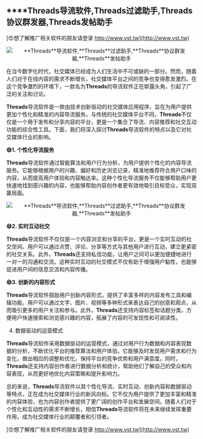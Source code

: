 ## ****Threads**导流软件,**Threads**过滤助手,**Threads**协议群发器,**Threads**发帖助手**

[😍想了解推广相关软件的朋友请登录 http://www.vst.tw](http://www.vst.tw)

 <center><img src="https://vst.tw/MP4/tuiguang/png/2.png" alt="**Threads**导流软件,**Threads**过滤助手,**Threads**协议群发器,**Threads**发帖助手"></center>

在当今数字化时代，社交媒体已经成为人们生活中不可或缺的一部分。然而，随着人们对于在线内容的需求不断增长，社交媒体平台之间的竞争也变得愈发激烈。在这个竞争激烈的环境下，一款名为**Threads**的导流软件正在崭露头角，引起了广泛的关注和讨论。

**Threads**导流软件是一款由技术创新驱动的社交媒体应用程序，旨在为用户提供更加个性化和精准的内容导流服务。与传统的社交媒体平台不同，**Threads**不仅仅是一个用于发布和分享内容的平台，更是一个集合了导流、内容推荐和社交互动功能的综合性工具。下面，我们将深入探讨**Threads**导流软件的特点以及它对社交媒体行业的影响。

**😄1. 个性化导流服务**

**Threads**导流软件通过智能算法和用户行为分析，为用户提供个性化的内容导流服务。它能够根据用户的兴趣、偏好和历史浏览记录，精准地推荐符合用户口味的内容，从而提高用户体验和内容触达率。这种个性化导流服务不仅能够帮助用户更快速地找到感兴趣的内容，也能够帮助内容创作者更有效地吸引目标受众，实现双赢局面。

 <center><img src="https://vst.tw/MP4/tuiguang/png/6.png" alt="**Threads**导流软件,**Threads**过滤助手,**Threads**协议群发器,**Threads**发帖助手"></center>

**😄2. 实时互动社交**

**Threads**导流软件不仅仅是一个内容浏览和分享的平台，更是一个实时互动的社交空间。用户可以通过点赞、评论、分享等方式与其他用户进行互动，建立更紧密的社交关系。此外，**Threads**还支持私信功能，让用户之间可以更加便捷地进行一对一的沟通和交流。这种实时互动的社交模式不仅有助于增强用户黏性，也能够促进用户间的信息交流和内容传播。

**😄3. 创新的内容形式**

**Threads**导流软件鼓励用户创新内容形式，提供了丰富多样的内容发布工具和编辑功能。用户可以通过文字、图片、视频等多种形式来表达自己的创意和观点，从而吸引更多的用户关注和参与。此外，**Threads**还支持内容标签和话题分类，方便用户快速搜索和浏览感兴趣的内容，拓展了内容的可发现性和可阅读性。

4. 数据驱动的运营模式

**Threads**导流软件采用数据驱动的运营模式，通过对用户行为数据和内容表现数据的分析，不断优化平台的推荐算法和用户体验。它能够及时发现用户需求和行为变化，做出相应的调整和优化，保持平台的竞争优势和用户满意度。同时，**Threads**还支持内容创作者进行数据分析和统计，帮助他们了解自己的受众和内容表现，从而更好地优化内容策略和提升影响力。

总的来说，**Threads**导流软件以其个性化导流、实时互动、创新内容和数据驱动等特点，正在成为社交媒体行业的新风向标。它不仅为用户提供了更加丰富和精准的内容体验，也为内容创作者提供了更广阔的创作平台和发展空间。随着人们对于个性化和互动性的需求不断增长，相信**Threads**导流软件将在未来继续发挥重要作用，成为社交媒体行业的颠覆者和引领者。

[😍想了解推广相关软件的朋友请登录 http://www.vst.tw](http://www.vst.tw)



